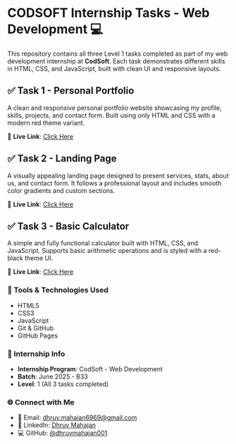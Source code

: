 # CODSOFT Internship Tasks - Web Development 💻

This repository contains all three Level 1 tasks completed as part of my web development internship at **CodSoft**. Each task demonstrates different skills in HTML, CSS, and JavaScript, built with clean UI and responsive layouts.



## ✅ Task 1 - Personal Portfolio
A clean and responsive personal portfolio website showcasing my profile, skills, projects, and contact form. Built using only HTML and CSS with a modern red theme variant.

🔗 **Live Link**: [Click Here](https://dhruvmahajan001.github.io/CODSOFT/Task1-Portfolio/)



## ✅ Task 2 - Landing Page
A visually appealing landing page designed to present services, stats, about us, and contact form. It follows a professional layout and includes smooth color gradients and custom sections.

🔗 **Live Link**: [Click Here](https://dhruvmahajan001.github.io/CODSOFT/Task2-Landing%20Page/)


## ✅ Task 3 - Basic Calculator
A simple and fully functional calculator built with HTML, CSS, and JavaScript. Supports basic arithmetic operations and is styled with a red-black theme UI.

🔗 **Live Link**: [Click Here](https://dhruvmahajan001.github.io/CODSOFT/Task3-Calculator/)


### 🔧 Tools & Technologies Used
- HTML5  
- CSS3  
- JavaScript  
- Git & GitHub  
- GitHub Pages



### 🏁 Internship Info
- **Internship Program**: CodSoft - Web Development
- **Batch**: June 2025 - B33
- **Level**: 1 (All 3 tasks completed)



### 🌐 Connect with Me
- 📧 Email: dhruv.mahajan6969@gmail.com
- 💼 LinkedIn: [Dhruv Mahajan](https://www.linkedin.com/in/dhruv-mahajan6969/)  
- 💻 GitHub: [@dhruvmahajan001](https://github.com/dhruvmahajan001)


